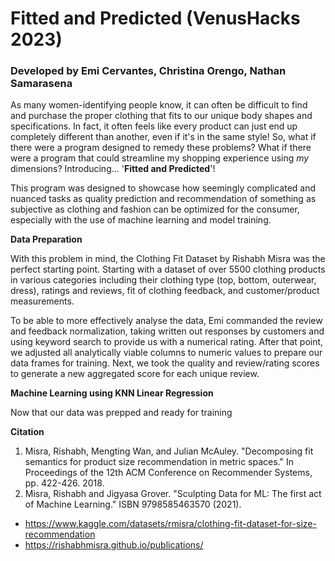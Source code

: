 # Fitted and Predicted (VenusHacks 2023)

### Developed by Emi Cervantes, Christina Orengo, Nathan Samarasena

As many women-identifying people know, it can often be difficult to find and purchase the proper clothing that fits to our unique body shapes and specifications. In fact, it often feels like every product can just end up completely different than another, even if it's in the same style! So, what if there were a program designed to remedy these problems? What if there were a program that could streamline my shopping experience using _my_ dimensions? Introducing... '**Fitted and Predicted**'!

This program was designed to showcase how seemingly complicated and nuanced tasks as quality prediction and recommendation of something as subjective as clothing and fashion can be optimized for the consumer, especially with the use of machine learning and model training.

**Data Preparation**

With this problem in mind, the Clothing Fit Dataset by Rishabh Misra was the perfect starting point. Starting with a dataset of over 5500 clothing products in various categories including their clothing type (top, bottom, outerwear, dress), ratings and reviews, fit of clothing feedback, and customer/product measurements. 

To be able to more effectively analyse the data, Emi commanded the review and feedback normalization, taking written out responses by customers and using keyword search to provide us with a numerical rating. After that point, we adjusted all analytically viable columns to numeric values to prepare our data frames for training. Next, we took the quality and review/rating scores to generate a new aggregated score for each unique review.

**Machine Learning using KNN Linear Regression**

Now that our data was prepped and ready for training

**Citation**
1. Misra, Rishabh, Mengting Wan, and Julian McAuley. "Decomposing fit semantics for product size recommendation in metric spaces." In Proceedings of the 12th ACM Conference on Recommender Systems, pp. 422-426. 2018.
2. Misra, Rishabh and Jigyasa Grover. "Sculpting Data for ML: The first act of Machine Learning." ISBN 9798585463570 (2021).

* https://www.kaggle.com/datasets/rmisra/clothing-fit-dataset-for-size-recommendation
* https://rishabhmisra.github.io/publications/
